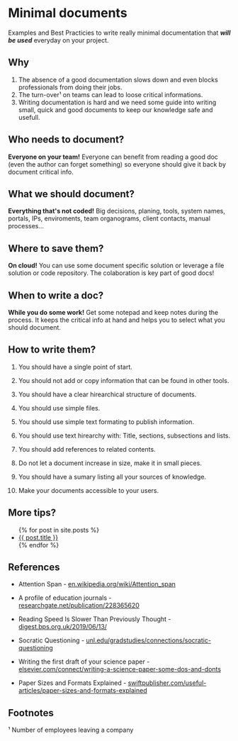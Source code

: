 # Minimal documents
Examples and Best Practicies to write really minimal documentation that **_will be used_** everyday on your project.

## Why

1. The absence of a good documentation slows down and even blocks professionals from doing their jobs.
2. The turn-over¹ on teams can lead to loose critical informations. 
3. Writing documentation is hard and we need some guide into writing small, quick and good documents to keep our knowledge safe and usefull.

## Who needs to document?

**Everyone on your team!** Everyone can benefit from reading a good doc (even the author can forget something) so everyone should give it back by document critical info.

## What we should document?

**Everything that's not coded!** Big decisions, planing, tools, system names, portals, IPs, enviroments, team organograms, client contacts, manual processes...

## Where to save them?

**On cloud!** You can use some document specific solution or leverage a file solution or code repository. The colaboration is key part of good docs!

## When to write a doc?

**While you do some work!** Get some notepad and keep notes during the process. It keeps the critical info at hand and helps you to select what you should document.

## How to write them?

1. You should have a single point of start.

2. You should not add or copy information that can be found in other tools.

3. You should have a clear hirearchical structure of documents.

4. You should use simple files.

5. You should use simple text formating to publish information.

6. You should use text hirearchy with: Title, sections, subsections and lists.

7. You should add references to related contents.

8. Do not let a document increase in size, make it in small pieces.

9. You should have a sumary listing all your sources of knowledge.

10. Make your documents accessible to your users.

## More tips?

<ul>
  {% for post in site.posts %}
    <li>
      <a href="{{ post.url }}">{{ post.title }}</a>
    </li>
  {% endfor %}
</ul>

## References

- Attention Span - [en.wikipedia.org/wiki/Attention_span](https://en.wikipedia.org/wiki/Attention_span)

- A profile of education journals - [researchgate.net/publication/228365620](https://www.researchgate.net/publication/228365620_A_profile_of_education_journals)

- Reading Speed Is Slower Than Previously Thought - [digest.bps.org.uk/2019/06/13/](https://digest.bps.org.uk/2019/06/13/)

- Socratic Questioning - [unl.edu/gradstudies/connections/socratic-questioning](https://www.unl.edu/gradstudies/connections/socratic-questioning)

- Writing the first draft of your science paper - [elsevier.com/connect/writing-a-science-paper-some-dos-and-donts](https://www.elsevier.com/connect/writing-a-science-paper-some-dos-and-donts)
- Paper Sizes and Formats Explained - [swiftpublisher.com/useful-articles/paper-sizes-and-formats-explained](https://www.swiftpublisher.com/useful-articles/paper-sizes-and-formats-explained)

## Footnotes

¹ Number of employees leaving a company
